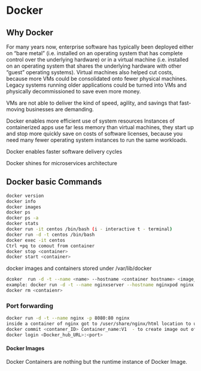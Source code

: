 # Docker 
## Why Docker

For many years now, enterprise software has typically been deployed either on “bare metal” (i.e. installed on an operating system that has complete control over the underlying hardware) or in a virtual machine (i.e. installed on an operating system that shares the underlying hardware with other “guest” operating systems).
Virtual machines also helped cut costs, because more VMs could be consolidated onto fewer physical machines. Legacy systems running older applications could be turned into VMs and physically decommissioned to save even more money.

VMs are not able to deliver the kind of speed, agility, and savings that fast-moving businesses are demanding.

Docker enables more efficient use of system resources
	Instances of containerized apps use far less memory than virtual machines, they start up and stop more quickly
	save on costs of software licenses, because you need many fewer operating system instances to run the same workloads.

Docker enables faster software delivery cycles

Docker shines for microservices architecture

## Docker basic Commands
```sh
docker version
docker info 
docker images 
docker ps 
docker ps -a 
docker stats 
docker run -it centos /bin/bash (i - interactive t - terminal)
docker run -d -t centos /bin/bash 
docker exec -it centos 
Ctrl +pq to comout from container 
docker stop <container>
docker start <container>
 ```
 
docker images and containers stored under /var/lib/docker 

```sh
dcoker  run -d -t --name <name> --hostname <container hostname> <image_name> 
example: docker run -d -t --name nginxserver --hostname nginxpod nginx
docker rm <contaienr> 
```

### Port forwarding 
```sh
docker run -d -t --name nginx -p 8080:80 nginx 
inside a container of nginx got to /user/share/nginx/html location to update index.html
docker commit <contaner_ID> Container_name:V1  - to create image out of container 
docker login <Docker_hub_URL>:<port>
```


#### Docker Images
 Docker Containers are nothing but the runtime instance of Docker Image. 
